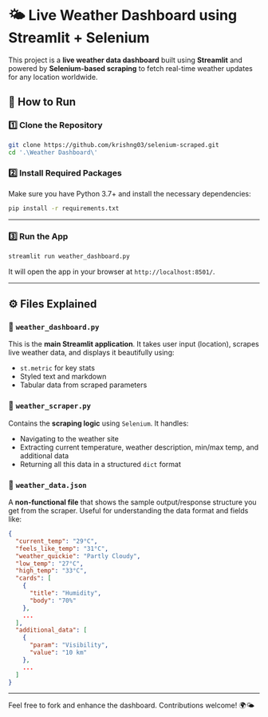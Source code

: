 # 🌤️ Live Weather Dashboard using Streamlit + Selenium

This project is a **live weather data dashboard** built using **Streamlit** and powered by **Selenium-based scraping** to fetch real-time weather updates for any location worldwide.


## 🚀 How to Run

### 1️⃣ Clone the Repository

```bash
git clone https://github.com/krishng03/selenium-scraped.git
cd '.\Weather Dashboard\'
```

### 2️⃣ Install Required Packages

Make sure you have Python 3.7+ and install the necessary dependencies:

```bash
pip install -r requirements.txt
```


---

### 3️⃣ Run the App

```bash
streamlit run weather_dashboard.py
```

It will open the app in your browser at `http://localhost:8501/`.

---

## ⚙️ Files Explained

### 🔹 `weather_dashboard.py`

This is the **main Streamlit application**. It takes user input (location), scrapes live weather data, and displays it beautifully using:
- `st.metric` for key stats
- Styled text and markdown
- Tabular data from scraped parameters

### 🔹 `weather_scraper.py`

Contains the **scraping logic** using `Selenium`. It handles:
- Navigating to the weather site
- Extracting current temperature, weather description, min/max temp, and additional data
- Returning all this data in a structured `dict` format


### 🔹 `weather_data.json`

A **non-functional file** that shows the sample output/response structure you get from the scraper. Useful for understanding the data format and fields like:

```json
{
  "current_temp": "29°C",
  "feels_like_temp": "31°C",
  "weather_quickie": "Partly Cloudy",
  "low_temp": "27°C",
  "high_temp": "33°C",
  "cards": [
    {
      "title": "Humidity",
      "body": "70%"
    },
    ...
  ],
  "additional_data": [
    {
      "param": "Visibility",
      "value": "10 km"
    },
    ...
  ]
}
```

---

Feel free to fork and enhance the dashboard. Contributions welcome! 🌍🌤️
